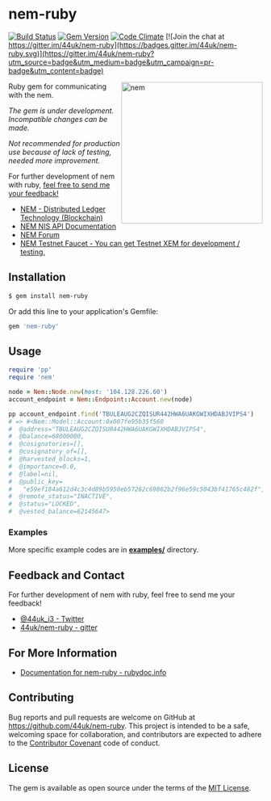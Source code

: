 # nem-ruby

[![Build Status](https://travis-ci.org/44uk/nem-ruby.svg?branch=master)](https://travis-ci.org/44uk/nem-ruby)
[![Gem Version](https://badge.fury.io/rb/nem-ruby.svg)](https://badge.fury.io/rb/nem-ruby)
[![Code Climate](https://codeclimate.com/github/44uk/nem-ruby/badges/gpa.svg)](https://codeclimate.com/github/44uk/nem-ruby)
[![Join the chat at https://gitter.im/44uk/nem-ruby](https://badges.gitter.im/44uk/nem-ruby.svg)](https://gitter.im/44uk/nem-ruby?utm_source=badge&utm_medium=badge&utm_campaign=pr-badge&utm_content=badge)

<img src="https://cloud.githubusercontent.com/assets/370508/24320282/a332d238-1175-11e7-96dc-75bc30e562d2.png" width="280" height="280" alt="nem" align="right" />

Ruby gem for communicating with the nem.

*The gem is under development. Incompatible changes can be made.*

*Not recommended for production use because of lack of testing, needed more improvement.*

For further development of nem with ruby, [feel free to send me your feedback!](#feedback-and-contact)

* [NEM \- Distributed Ledger Technology \(Blockchain\)](https://www.nem.io/)
* [NEM NIS API Documentation](https://nemproject.github.io/)
* [NEM Forum](https://forum.nem.io/)
* [NEM Testnet Faucet \- You can get Testnet XEM for development / testing.](http://test-nem-faucet.44uk.net/)

## Installation

```bash
$ gem install nem-ruby
```

Or add this line to your application's Gemfile:

```ruby
gem 'nem-ruby'
```

## Usage

```ruby
require 'pp'
require 'nem'

node = Nem::Node.new(host: '104.128.226.60')
account_endpoint = Nem::Endpoint::Account.new(node)

pp account_endpoint.find('TBULEAUG2CZQISUR442HWA6UAKGWIXHDABJVIPS4')
# => #<Nem::Model::Account:0x007fe95b35f560
#  @address="TBULEAUG2CZQISUR442HWA6UAKGWIXHDABJVIPS4",
#  @balance=68000000,
#  @cosignatories=[],
#  @cosignatory_of=[],
#  @harvested_blocks=1,
#  @importance=0.0,
#  @label=nil,
#  @public_key=
#   "e59ef184a612d4c3c4d89b5950eb57262c69862b2f96e59c5043bf41765c482f",
#  @remote_status="INACTIVE",
#  @status="LOCKED",
#  @vested_balance=62145647>
```

### Examples

More specific example codes are in **[examples/](examples/)** directory.

## Feedback and Contact

For further development of nem with ruby, feel free to send me your feedback!

* [@44uk_i3 - Twitter](https://twitter.com/44uk_i3)
* [44uk/nem-ruby - gitter](https://gitter.im/44uk/nem-ruby)

## For More Information

* [Documentation for nem-ruby - rubydoc.info](http://www.rubydoc.info/gems/nem-ruby)

## Contributing

Bug reports and pull requests are welcome on GitHub at https://github.com/44uk/nem-ruby. This project is intended to be a safe, welcoming space for collaboration, and contributors are expected to adhere to the [Contributor Covenant](http://contributor-covenant.org) code of conduct.

## License

The gem is available as open source under the terms of the [MIT License](LICENSE).

